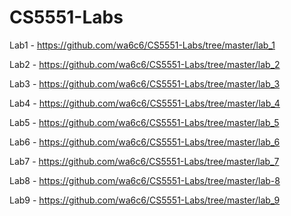 # CS5551-Labs

Lab1 - https://github.com/wa6c6/CS5551-Labs/tree/master/lab_1

Lab2 - https://github.com/wa6c6/CS5551-Labs/tree/master/lab_2

Lab3 - https://github.com/wa6c6/CS5551-Labs/tree/master/lab_3

Lab4 - https://github.com/wa6c6/CS5551-Labs/tree/master/lab_4

Lab5 - https://github.com/wa6c6/CS5551-Labs/tree/master/lab_5

Lab6 - https://github.com/wa6c6/CS5551-Labs/tree/master/lab_6

Lab7 - https://github.com/wa6c6/CS5551-Labs/tree/master/lab_7

Lab8 - https://github.com/wa6c6/CS5551-Labs/tree/master/lab-8

Lab9 - https://github.com/wa6c6/CS5551-Labs/tree/master/lab_9